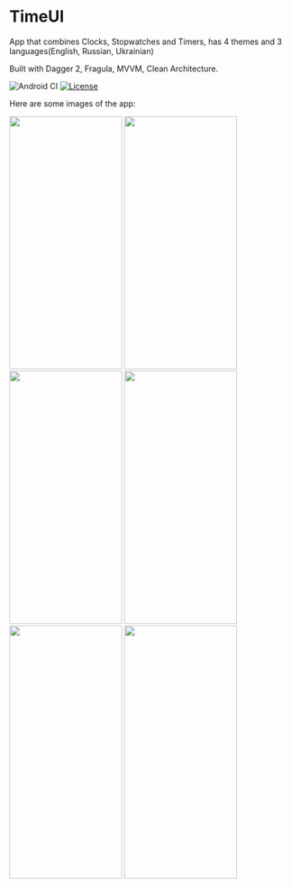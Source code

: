 # TimeUI

App that combines Clocks, Stopwatches and Timers, has 4 themes and 3 languages(English, Russian, Ukrainian)

Built with Dagger 2, Fragula, MVVM, Clean Architecture.

![Android CI](https://github.com/MrRuslanYT/TimeUI/workflows/Android%20CI/badge.svg) [![License](https://img.shields.io/badge/License-Apache%202.0-blue.svg)](https://opensource.org/licenses/Apache-2.0)

Here are some images of the app:

<p float="left">
    <img src="https://raw.githubusercontent.com/MrRuslanYT/TimeUI/develop/.github/images/clocks.jpg" width="200" height="449" />
    <img src="https://raw.githubusercontent.com/MrRuslanYT/TimeUI/develop/.github/images/timezone.jpg" width="200" height="449" />
    <img src="https://raw.githubusercontent.com/MrRuslanYT/TimeUI/develop/.github/images/swipe-stopwatch.jpg" width="200" height="449" />
    <img src="https://raw.githubusercontent.com/MrRuslanYT/TimeUI/develop/.github/images/timer-time.jpg" width="200" height="449" />
    <img src="https://raw.githubusercontent.com/MrRuslanYT/TimeUI/develop/.github/images/theme.jpg" width="200" height="449" />
    <img src="https://raw.githubusercontent.com/MrRuslanYT/TimeUI/develop/.github/images/fragula.jpg" width="200" height="449" />
</p>